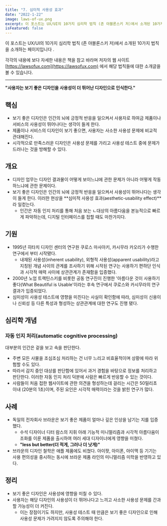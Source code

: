 ```yaml
---
title: "7. 심미적 사용성 효과"
date: "2022-1-22"
image: laws-of-ux.png
excerpt: 이 포스트는 UX/UI의 10가지 심리학 법칙 (존 야블론스키 저)에서 소개된 10가지 법칙을 소개하는 페이지입니다 .
isFeatured: false
---
```


이 포스트는 UX/UI의 10가지 심리학 법칙 (존 야블론스키 저)에서 소개된 10가지 법칙을 소개하는 페이지입니다 .

각각의 내용에 보다 자세한 내용은 책을 참고 바라며 저자의 웹 사이트 [https://lawsofux.com](https://lawsofux.com) 에서 해당 법칙들에 대한 소개글을 볼 수 있습니다.

---

**"사용자는 보기 좋은 디자인을 사용성이 더 뛰어난 디자인으로 인식한다."**

## 핵심

- 보기 좋은 디자인은 인간의 뇌에 긍정적 반응을 일으켜서 사용자로 하여금 제품이나 서비스의 사용성이 뛰어나다는 생각이 들게 한다.
- 제품이나 서비스의 디자인이 보기 좋으면, 사용자는 사소한 사용성 문제에 비교적 관대해진다.
- 시각적으로 만족스러운 디자인은 사용성 문제를 가리고 사용성 테스트 중에 문제가 드러나는 것을 방해할 수 있다.

## 개요

- 디자인 업무는 디자인 결과물이 어떻게 보이느냐에 관한 문제가 아니라 어떻게 작동하느냐에 관한 문제이다.
- 보기 좋은 디자인은 인간의 뇌에 긍정적 반응을 일으켜서 사용성이 뛰어나다는 생각이 들게 한다. 이러한 현상을 **심미적 사용성 효과(aesthetic-usability effect)**라 일컫는다.
  - 인간은 자동 인지 처리를 통해 처음 보는 ㄴ대상의 아름다움을 본능적으로 빠르게 파악하는데, 디지털 인터페이스를 접할 때도 마찬가지다.

## 기원

- 1995년 히타치 디자인 센터의 연구원 쿠로스 마사아키, 카시무라 카오리가 수행한 연구에서 부터 시작됐다.
  - 내재된 사용성(inherent usability), 외형적 사용성(apparent usability)라고 지칭된 개념 사이의 관계를 조사하기 위해 시작된 연구는 사용하기 편하단 인식과 시각적 매력 사이에 상관관계가 존재함을 입증했다.
- 2000년 노엄 트랙틴스키를 비롯한 공동 연구진이 진행한 '아름다운 것이 사용하기 좋다(What Beautiful is Usable'이라는 후속 연구에서 쿠로스와 카시무라의 연구 결과가 입증되었다.
- 심미성이 사용성 테스트에 영향을 미친다는 사실이 확인함에 따라, 심미성이 신용이나 신뢰성 등 다른 특성과 형성하는 상관관계에 대한 연구도 진행 됐다.

## 심리학 개념

### 자동 인지 처리(automatic cognitive processing)

대부분의 인간은 겉을 보고 속을 판단한다.

- 주변 모든 사물을 조심조심 처리하는 건 너무 느리고 비효율적이며 상황에 따라 위험할 수도 있다.
- 따라서 감지 중인 대상를 판단함에 있어서 과거 경험을 바탕으로 정보를 처리하고 판단한다. 이러한 자동 인지 처리 덕분에 사람은 빠르게 반응할 수 있는 것이다.
- 사람들이 처음 접한 웹사이트에 관한 의견을 형성하는데 걸리는 시간은 50밀리초 이내 (20분의 1초)이며, 주된 요인은 시각적 매력이라는 것을 밝힌 연구가 많다.

## 사례

- 독일의 전자회사 브라운은 보기 좋은 제품이 얼마나 깊은 인상을 남기는 지를 입증했다.
  - 수석 디자이너 디터 람스의 지휘 아래 기능적 미니멀리즘과 시각적 아름다움이 조화를 이룬 제품을 출시하여 여러 세대 디자이너에게 영향을 미쳤다.
  - **"less but better(더 적게, 그러나 더 낫게)"**
- 브라운의 디자인 철학은 애플 제품에도 비쳤다. 아이팟, 아이폰, 아이맥 등 기기는 사용 편의성을 중시하는 동시에 브라운 제품 라인의 미니멀리즘 미학을 반영하고 있다.

## 정리

- 보기 좋은 디자인은 사용성에 영향을 미칠 수 있다.
- 사용자는 해당 디자인의 사용성이 더 뛰어나다고 느끼고 사소한 사용성 문제를 간과할 가능성이 더 커진다.
  - 이는 장점이기도 하지만, 사용성 테스트 때 만큼은 보기 좋은 디자인으로 인해 사용성 문제가 가려지지 않도록 주의해야 한다.
